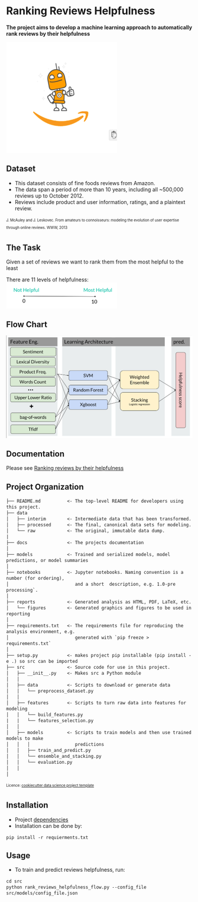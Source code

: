 Ranking Reviews Helpfulness
==============================

**The project aims to develop a machine learning approach to automatically rank reviews by their helpfulness**

<img src="docs/helpfulness_logo.jpg" alt="helpfulness_logo" align="center" width="300px" height="300px"/>

Dataset
--------
* This dataset consists of fine foods reviews from Amazon.
* The data span a period of more than 10 years, including all
~500,000 reviews up to October 2012.
* Reviews include product and user information, ratings, and a
plaintext review.

<sub><sup>J. McAuley and J. Leskovec. From amateurs to connoisseurs: modeling the evolution of user expertise through online reviews. WWW, 2013</sup></sub>

The Task
------------
Given a set of reviews we want to rank them from the most helpful to the least

There are 11 levels of helpfulness:
<img src="docs/ranking_scale.jpg" alt="rank_scale" align="center" width="300px"/>


Flow Chart
----------

<img src="docs/flow_chart.jpg" alt="flow_chart" align="center" width="700px"/>



Documentation
------------

Please see  <a href='https://drive.google.com/file/d/1ugqPiowyRqqIluPHLx3DdNd0EqPdrFHF/view?usp=sharing'>Ranking reviews by their helpfulness</a><br>


Project Organization
------------

   
    ├── README.md          <- The top-level README for developers using this project.
    ├── data
    │   ├── interim        <- Intermediate data that has been transformed.
    │   ├── processed      <- The final, canonical data sets for modeling.
    │   └── raw            <- The original, immutable data dump.
    |
    ├── docs               <- The projects documentation
    │
    ├── models             <- Trained and serialized models, model predictions, or model summaries
    │
    ├── notebooks          <- Jupyter notebooks. Naming convention is a number (for ordering),
    │                         and a short  description, e.g. 1.0-pre processing`.
    │
    ├── reports            <- Generated analysis as HTML, PDF, LaTeX, etc.
    │   └── figures        <- Generated graphics and figures to be used in reporting
    │
    ├── requirements.txt   <- The requirements file for reproducing the analysis environment, e.g.
    │                         generated with `pip freeze > requirements.txt`
    │
    ├── setup.py           <- makes project pip installable (pip install -e .) so src can be imported
    ├── src                <- Source code for use in this project.
    │   ├── __init__.py    <- Makes src a Python module
    │   │
    │   ├── data           <- Scripts to download or generate data
    │   │   └── preprocess_dataset.py
    │   │
    │   ├── features       <- Scripts to turn raw data into features for modeling
    │   │   └── build_features.py
    |   |   └── features_selection.py
    │   │
    │   ├── models         <- Scripts to train models and then use trained models to make
    │   │   │                 predictions
    │   │   ├── train_and_predict.py
    │   │   └── ensemble_and_stacking.py
    │   │   └── evaluation.py
    │   │
    │
<sub><sup> Licence: <a target="_blank" href="https://drivendata.github.io/cookiecutter-data-science/">cookiecutter data science project template</a>  </sup></sub>

Installation
------------
* Project 
<a href='https://bitbucket.org/talazaria/ranking_reviews_helpfulness/src/master/requirements.txt'>dependencies</a><br>
* Installation can be done by:
```commandline
pip install -r requierments.txt
```

Usage
------------
* To train and predict reviews helpfulness, run:
```commandline
cd src
python rank_reviews_helpfulness_flow.py --config_file src/models/config_file.json
```
